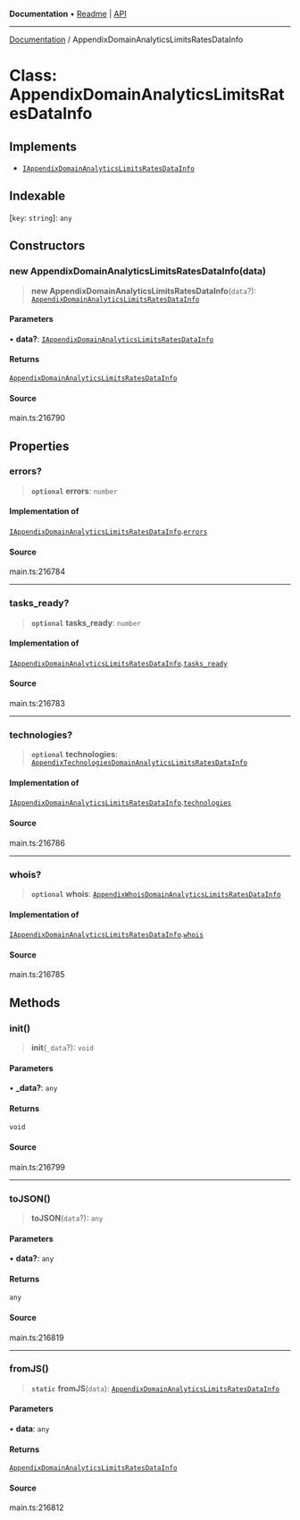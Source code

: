 **Documentation** • [Readme](../README.md) \| [API](../globals.md)

***

[Documentation](../README.md) / AppendixDomainAnalyticsLimitsRatesDataInfo

# Class: AppendixDomainAnalyticsLimitsRatesDataInfo

## Implements

- [`IAppendixDomainAnalyticsLimitsRatesDataInfo`](../interfaces/IAppendixDomainAnalyticsLimitsRatesDataInfo.md)

## Indexable

 \[`key`: `string`\]: `any`

## Constructors

### new AppendixDomainAnalyticsLimitsRatesDataInfo(data)

> **new AppendixDomainAnalyticsLimitsRatesDataInfo**(`data`?): [`AppendixDomainAnalyticsLimitsRatesDataInfo`](AppendixDomainAnalyticsLimitsRatesDataInfo.md)

#### Parameters

• **data?**: [`IAppendixDomainAnalyticsLimitsRatesDataInfo`](../interfaces/IAppendixDomainAnalyticsLimitsRatesDataInfo.md)

#### Returns

[`AppendixDomainAnalyticsLimitsRatesDataInfo`](AppendixDomainAnalyticsLimitsRatesDataInfo.md)

#### Source

main.ts:216790

## Properties

### errors?

> **`optional`** **errors**: `number`

#### Implementation of

[`IAppendixDomainAnalyticsLimitsRatesDataInfo`](../interfaces/IAppendixDomainAnalyticsLimitsRatesDataInfo.md).[`errors`](../interfaces/IAppendixDomainAnalyticsLimitsRatesDataInfo.md#errors)

#### Source

main.ts:216784

***

### tasks\_ready?

> **`optional`** **tasks\_ready**: `number`

#### Implementation of

[`IAppendixDomainAnalyticsLimitsRatesDataInfo`](../interfaces/IAppendixDomainAnalyticsLimitsRatesDataInfo.md).[`tasks_ready`](../interfaces/IAppendixDomainAnalyticsLimitsRatesDataInfo.md#tasks_ready)

#### Source

main.ts:216783

***

### technologies?

> **`optional`** **technologies**: [`AppendixTechnologiesDomainAnalyticsLimitsRatesDataInfo`](AppendixTechnologiesDomainAnalyticsLimitsRatesDataInfo.md)

#### Implementation of

[`IAppendixDomainAnalyticsLimitsRatesDataInfo`](../interfaces/IAppendixDomainAnalyticsLimitsRatesDataInfo.md).[`technologies`](../interfaces/IAppendixDomainAnalyticsLimitsRatesDataInfo.md#technologies)

#### Source

main.ts:216786

***

### whois?

> **`optional`** **whois**: [`AppendixWhoisDomainAnalyticsLimitsRatesDataInfo`](AppendixWhoisDomainAnalyticsLimitsRatesDataInfo.md)

#### Implementation of

[`IAppendixDomainAnalyticsLimitsRatesDataInfo`](../interfaces/IAppendixDomainAnalyticsLimitsRatesDataInfo.md).[`whois`](../interfaces/IAppendixDomainAnalyticsLimitsRatesDataInfo.md#whois)

#### Source

main.ts:216785

## Methods

### init()

> **init**(`_data`?): `void`

#### Parameters

• **\_data?**: `any`

#### Returns

`void`

#### Source

main.ts:216799

***

### toJSON()

> **toJSON**(`data`?): `any`

#### Parameters

• **data?**: `any`

#### Returns

`any`

#### Source

main.ts:216819

***

### fromJS()

> **`static`** **fromJS**(`data`): [`AppendixDomainAnalyticsLimitsRatesDataInfo`](AppendixDomainAnalyticsLimitsRatesDataInfo.md)

#### Parameters

• **data**: `any`

#### Returns

[`AppendixDomainAnalyticsLimitsRatesDataInfo`](AppendixDomainAnalyticsLimitsRatesDataInfo.md)

#### Source

main.ts:216812
